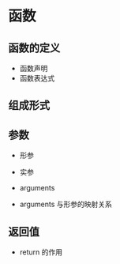 # 函数

## 函数的定义

- 函数声明
- 函数表达式

## 组成形式

## 参数

- 形参

- 实参

- arguments

- arguments 与形参的映射关系

## 返回值

- return 的作用
